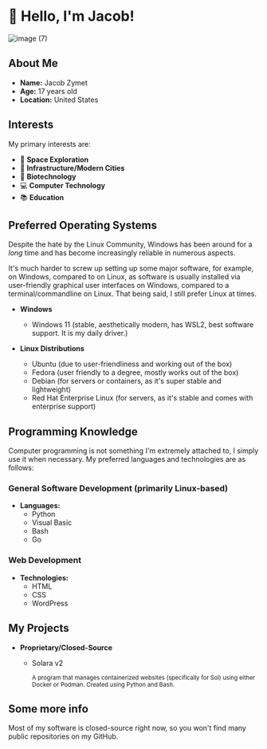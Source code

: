 # 👋 Hello, I'm Jacob!

![image (7)](https://github.com/user-attachments/assets/1e081b71-1447-4f0b-8235-d6c65a35470a)

## About Me

- **Name:** Jacob Zymet
- **Age:** 17 years old
- **Location:** United States

## Interests

My primary interests are:

- 🌌 **Space Exploration**
- 🌆 **Infrastructure/Modern Cities**
- 🧬 **Biotechnology**
- 💻 **Computer Technology**
- 📚 **Education**

## Preferred Operating Systems

Despite the hate by the Linux Community, Windows has been around for a *long* time and has become increasingly reliable in numerous aspects. 

It's much harder to screw up setting up some major software, for example, on Windows, compared to on Linux, as software is usually installed via user-friendly graphical user interfaces on Windows, compared to a terminal/commandline on Linux. That being said, I still prefer Linux at times.

- **Windows**
   - Windows 11 (stable, aesthetically modern, has WSL2, best software support. It is my daily driver.)

- **Linux Distributions**
  - Ubuntu (due to user-friendliness and working out of the box)
  - Fedora (user friendly to a degree, mostly works out of the box)
  - Debian (for servers or containers, as it's super stable and lightweight)
  - Red Hat Enterprise Linux (for servers, as it's stable and comes with enterprise support)

## Programming Knowledge

Computer programming is not something I'm extremely attached to, I simply use it when necessary. My preferred languages and technologies are as follows:

### General Software Development (primarily Linux-based)

- **Languages:** 
  - Python
  - Visual Basic
  - Bash
  - Go

### Web Development

- **Technologies:**
  - HTML
  - CSS
  - WordPress

## My Projects
- **Proprietary/Closed-Source**
  - Solara v2

    <small>A program that manages containerized websites (specifically for Sol) using either Docker or Podman. Created using Python and Bash.</small>

## Some more info

Most of my software is closed-source right now, so you won't find many public repositories on my GitHub.
